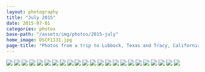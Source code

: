 ```yaml
---
layout: photography
title: "July 2015"
date: 2015-07-01
categories: photos
base-path: "/assets/img/photos/2015-july"
home_image: DSCF1131.jpg
page-title: "Photos from a trip to Lubbock, Texas and Tracy, California."
---
```


<img src="{{ site.baseurl }}/{{page.base-path }}/DSCF1040.jpg" />
<img src="{{ site.baseurl }}/{{page.base-path }}/DSCF1043.jpg" />
<img src="{{ site.baseurl }}/{{page.base-path }}/DSCF1047.jpg" />
<img src="{{ site.baseurl }}/{{page.base-path }}/DSCF1055.jpg" />
<img src="{{ site.baseurl }}/{{page.base-path }}/DSCF1057.jpg" />
<img src="{{ site.baseurl }}/{{page.base-path }}/DSCF1060.jpg" />
<img src="{{ site.baseurl }}/{{page.base-path }}/DSCF1061.jpg" />
<img src="{{ site.baseurl }}/{{page.base-path }}/DSCF1062.jpg" />
<img src="{{ site.baseurl }}/{{page.base-path }}/DSCF1070.jpg" />
<img src="{{ site.baseurl }}/{{page.base-path }}/DSCF1095.jpg" />
<img src="{{ site.baseurl }}/{{page.base-path }}/DSCF1097.jpg" />
<img src="{{ site.baseurl }}/{{page.base-path }}/DSCF1106.jpg" />
<img src="{{ site.baseurl }}/{{page.base-path }}/DSCF1112.jpg" />
<img src="{{ site.baseurl }}/{{page.base-path }}/DSCF1125.jpg" />
<img src="{{ site.baseurl }}/{{page.base-path }}/DSCF1130.jpg" />
<img src="{{ site.baseurl }}/{{page.base-path }}/DSCF1131.jpg" />
<img src="{{ site.baseurl }}/{{page.base-path }}/DSCF1176.jpg" />
<img src="{{ site.baseurl }}/{{page.base-path }}/DSCF1180.jpg" />
<img src="{{ site.baseurl }}/{{page.base-path }}/DSCF1192.jpg" />
<img src="{{ site.baseurl }}/{{page.base-path }}/DSCF1201.jpg" />
<img src="{{ site.baseurl }}/{{page.base-path }}/DSCF1202.jpg" />
<img src="{{ site.baseurl }}/{{page.base-path }}/DSCF1215.jpg" />
<img src="{{ site.baseurl }}/{{page.base-path }}/DSCF1224.jpg" />
